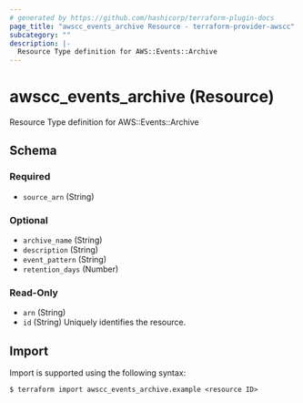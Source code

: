 ```yaml
---
# generated by https://github.com/hashicorp/terraform-plugin-docs
page_title: "awscc_events_archive Resource - terraform-provider-awscc"
subcategory: ""
description: |-
  Resource Type definition for AWS::Events::Archive
---
```


# awscc_events_archive (Resource)

Resource Type definition for AWS::Events::Archive



<!-- schema generated by tfplugindocs -->
## Schema

### Required

- `source_arn` (String)

### Optional

- `archive_name` (String)
- `description` (String)
- `event_pattern` (String)
- `retention_days` (Number)

### Read-Only

- `arn` (String)
- `id` (String) Uniquely identifies the resource.

## Import

Import is supported using the following syntax:

```shell
$ terraform import awscc_events_archive.example <resource ID>
```

